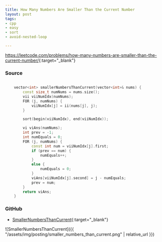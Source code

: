 ```yaml
---
title: How Many Numbers Are Smaller Than the Current Number
layout: post
tags:
- cpp
- easy
- sort
- avoid-nested-loop

---
```


<https://leetcode.com/problems/how-many-numbers-are-smaller-than-the-current-number/>{:target="_blank"}

### Source

```cpp

    vector<int> smallerNumbersThanCurrent(vector<int>& nums) {
        const size_t numNums = nums.size();
        vii viiNumIdx(numNums);
        FOR (j, numNums) {
            viiNumIdx[j] = ii(nums[j], j);
        }

        sort(begin(viiNumIdx), end(viiNumIdx));

        vi viAns(numNums);
        int prev = -1;
        int numEquals = 0;
        FOR (j, numNums) {
            const int num = viiNumIdx[j].first;
            if (prev == num) {
                numEquals++;
            }
            else {
                numEquals = 0;
            }
            viAns[viiNumIdx[j].second] = j - numEquals;
            prev = num;
        }
        return viAns;
    }

```

### GitHub

- [SmallerNumbersThanCurrent](<https://github.com/coolwindjo/algoguru/tree/master/_posts/Done/SmallerNumbersThanCurrent>){:target="_blank"}

![SmallerNumbersThanCurrent]({{ "/assets/img/posting/smaller_numbers_than_current.png" | relative_url }})
